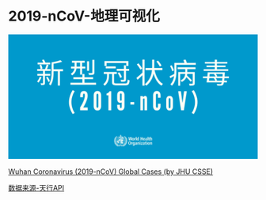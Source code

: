 # 2019-nCoV-地理可视化

![](./src/ch-novel-coronavirus.png)

[Wuhan Coronavirus (2019-nCoV) Global Cases (by JHU CSSE)](https://gisanddata.maps.arcgis.com/apps/opsdashboard/index.htm)

[数据来源-天行API](https://www.tianapi.com/apiview/170)
